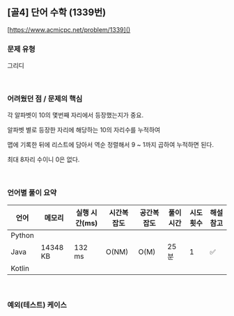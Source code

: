 ## [골4] 단어 수학 (1339번)

[https://www.acmicpc.net/problem/1339]()

### 문제 유형

그리디

<br>

### 어려웠던 점 / 문제의 핵심

각 알파벳이 10의 몇번째 자리에서 등장했는지가 중요.

알파벳 별로 등장한 자리에 해당하는 10의 자리수를 누적하여

맵에 기록한 뒤에 리스트에 담아서 역순 정렬해서 9 ~ 1까지 곱하여 누적하면 된다.

최대 8자리 수이니 0은 없다.

<br>

### 언어별 풀이 요약

| 언어   | 메모리   | 실행 시간(ms) | 시간복잡도 | 공간복잡도 | 풀이 시간 | 시도 횟수 | 해설 참고          |
| ------ | -------- | ------------- | ---------- | ---------- | --------- | --------- | ------------------ |
| Python |          |               |            |            |           |           |                    |
| Java   | 14348 KB | 132 ms        | O(NM)      | O(M)       | 25분      | 1         | :white_check_mark: |
| Kotlin |          |               |            |            |           |           |                    |

<br>

### 예외(테스트) 케이스

```
```

